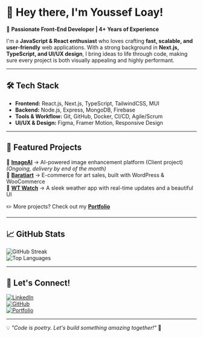 # 👋 Hey there, I'm Youssef Loay!

🚀 **Passionate Front-End Developer | 4+ Years of Experience**

I'm a **JavaScript & React enthusiast** who loves crafting **fast, scalable, and user-friendly** web applications. With a strong background in **Next.js, TypeScript, and UI/UX design**, I bring ideas to life through code, making sure every project is both visually appealing and highly performant.

---

## 🛠️ Tech Stack

- **Frontend:** React.js, Next.js, TypeScript, TailwindCSS, MUI
- **Backend:** Node.js, Express, MongoDB, Firebase
- **Tools & Workflow:** Git, GitHub, Docker, CI/CD, Agile/Scrum
- **UI/UX & Design:** Figma, Framer Motion, Responsive Design

---

## 🌟 Featured Projects

🔹 **[ImageAI](https://github.com/YOUR_REPO)** → AI-powered image enhancement platform (Client project) *(Ongoing, delivery by end of the month)*  
🔹 **[Baratiart](https://baratiart.com)** → E-commerce for art sales, built with WordPress & WooCommerce  
🔹 **[WT Watch](https://wtwatch.netlify.app/)** → A sleek weather app with real-time updates and a beautiful UI  

✏️ More projects? Check out my **[Portfolio](https://youssefloayportfolio.vercel.app)**

---

## 📈 GitHub Stats

![GitHub Streak](https://github-readme-streak-stats.herokuapp.com/?user=youssefloay&theme=tokyonight&hide_border=true)  
![Top Languages](https://github-readme-stats.vercel.app/api/top-langs/?username=youssefloay&layout=compact&theme=tokyonight)  

---

## 📢 Let's Connect!

[![LinkedIn](https://img.shields.io/badge/LinkedIn-blue?style=for-the-badge&logo=linkedin)](https://linkedin.com/in/youssefloay)  
[![GitHub](https://img.shields.io/badge/GitHub-black?style=for-the-badge&logo=github)](https://github.com/youssefloay)  
[![Portfolio](https://img.shields.io/badge/Portfolio-green?style=for-the-badge&logo=web)](https://youssefloayportfolio.vercel.app)  

---

💡 *"Code is poetry. Let's build something amazing together!"* 🚀
